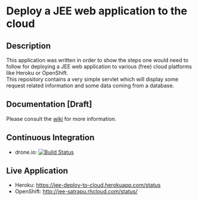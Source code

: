 Deploy a JEE web application to the cloud
=

Description
--
This application was written in order to show the steps one would need to follow for deploying a JEE web application to various (free) cloud platforms like Heroku or OpenShift. 
<br/>
This repository contains a very simple servlet which will display some request related information and some data coming from a database.


Documentation [Draft]
--
Please consult the [wiki](https://github.com/satrapu/jee-deploy-to-cloud/wiki) for more information.


Continuous Integration
--
* drone.io: [![Build Status](https://drone.io/github.com/satrapu/jee-deploy-to-cloud/status.png)](https://drone.io/github.com/satrapu/jee-deploy-to-cloud/latest)


Live Application
--
* Heroku: https://jee-deploy-to-cloud.herokuapp.com/status
* OpenShift: http://jee-satrapu.rhcloud.com/status/
